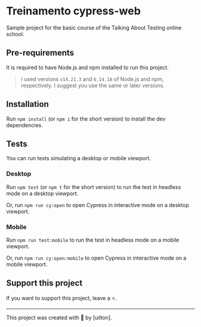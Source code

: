 # Treinamento cypress-web

Sample project for the basic course of the Talking About Testing online school.

## Pre-requirements

It is required to have Node.js and npm installed to run this project.

> I used versions `v14.21.3` and `6.14.18` of Node.js and npm, respectively. I suggest you use the same or later versions.

## Installation

Run `npm install` (or `npm i` for the short version) to install the dev dependencies.

## Tests

You can run tests simulating a desktop or mobile viewport.

### Desktop

Run `npm test` (or `npm t` for the short version) to run the test in headless mode on a desktop viewport.

Or, run `npm run cy:open` to open Cypress in interactive mode on a desktop viewport.

### Mobile

Run `npm run test:mobile` to run the test in headless mode on a mobile viewport.

Or, run `npm run cy:open:mobile` to open Cypress in interactive mode on a mobile viewport. 


## Support this project

If you want to support this project, leave a ⭐.

___

This project was created with 💚 by [uilton].
